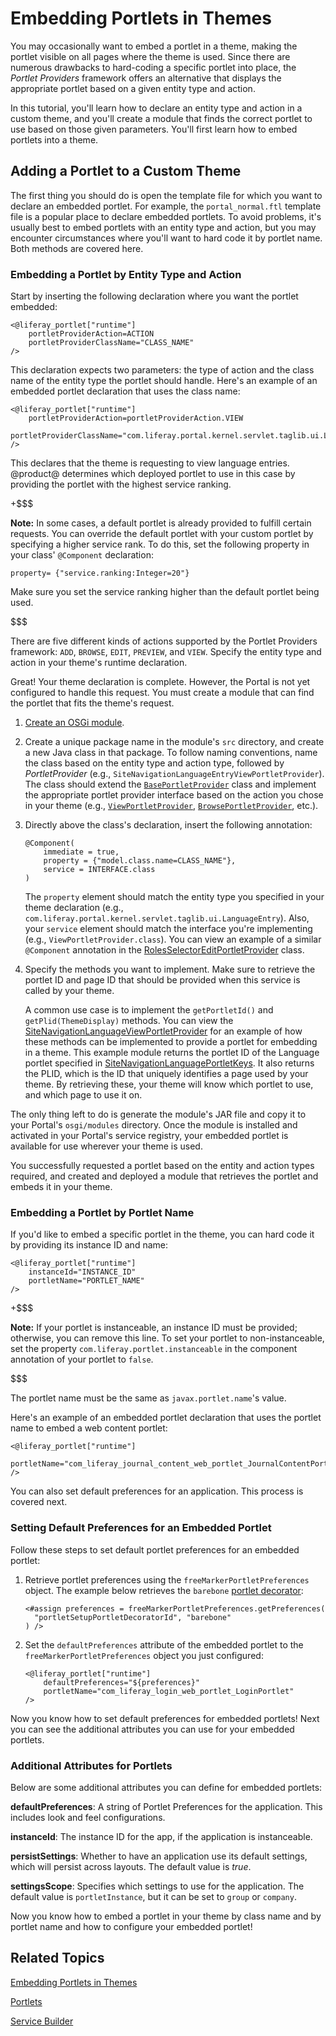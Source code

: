 # Embedding Portlets in Themes [](id=embedding-portlets-in-themes)

You may occasionally want to embed a portlet in a theme, making the portlet 
visible on all pages where the theme is used. Since there are numerous drawbacks 
to hard-coding a specific portlet into place, the *Portlet Providers* framework 
offers an alternative that displays the appropriate portlet based on a given 
entity type and action. 

In this tutorial, you'll learn how to declare an entity type and action in a 
custom theme, and you'll create a module that finds the correct portlet to use 
based on those given parameters. You'll first learn how to embed portlets into a 
theme. 

## Adding a Portlet to a Custom Theme [](id=adding-a-portlet-to-a-custom-theme)

The first thing you should do is open the template file for which you want to 
declare an embedded portlet. For example, the `portal_normal.ftl` template file 
is a popular place to declare embedded portlets. To avoid problems, it's usually 
best to embed portlets with an entity type and action, but you may encounter 
circumstances where you'll want to hard code it by portlet name. Both methods 
are covered here. 

### Embedding a Portlet by Entity Type and Action[](id=embedding-a-portlet-by-class-name)

Start by inserting the following declaration where you want the portlet 
embedded:

    <@liferay_portlet["runtime"]
        portletProviderAction=ACTION
        portletProviderClassName="CLASS_NAME"
    />

This declaration expects two parameters: the type of action and the class name 
of the entity type the portlet should handle. Here's an example of an embedded 
portlet declaration that uses the class name: 

    <@liferay_portlet["runtime"]
        portletProviderAction=portletProviderAction.VIEW
        portletProviderClassName="com.liferay.portal.kernel.servlet.taglib.ui.LanguageEntry"
    />

This declares that the theme is requesting to view language entries. @product@ 
determines which deployed portlet to use in this case by providing the portlet 
with the highest service ranking. 

+$$$

**Note:** In some cases, a default portlet is already provided to fulfill
certain requests. You can override the default portlet with your custom
portlet by specifying a higher service rank. To do this, set the following
property in your class' `@Component` declaration:

    property= {"service.ranking:Integer=20"}

Make sure you set the service ranking higher than the default portlet being 
used. 

$$$

There are five different kinds of actions supported by the Portlet Providers 
framework: `ADD`, `BROWSE`, `EDIT`, `PREVIEW`, and `VIEW`. Specify the entity 
type and action in your theme's runtime declaration. 

Great! Your theme declaration is complete. However, the Portal is not yet 
configured to handle this request. You must create a module that can 
find the portlet that fits the theme's request. 

1.  [Create an OSGi module](/develop/tutorials/-/knowledge_base/7-1/starting-module-development#creating-a-module). 

2.  Create a unique package name in the module's `src` directory, and create a 
    new Java class in that package. To follow naming conventions, name the class 
    based on the entity type and action type, followed by *PortletProvider* 
    (e.g., `SiteNavigationLanguageEntryViewPortletProvider`). The class should 
    extend the 
    [`BasePortletProvider`](@platform-ref@/7.1/javadocs/portal-kernel/com/liferay/portal/kernel/portlet/BasePortletProvider.html) 
    class and implement the appropriate portlet provider interface based on the 
    action you chose in your theme (e.g., 
    [`ViewPortletProvider`](@platform-ref@/7.1/javadocs/portal-kernel/com/liferay/portal/kernel/portlet/ViewPortletProvider.html), 
    [`BrowsePortletProvider`](@platform-ref@/7.1/javadocs/portal-kernel/com/liferay/portal/kernel/portlet/BrowsePortletProvider.html), 
    etc.). 

3.  Directly above the class's declaration, insert the following annotation:

        @Component(
            immediate = true,
            property = {"model.class.name=CLASS_NAME"},
            service = INTERFACE.class
        )

    The `property` element should match the entity type you specified in your 
    theme declaration (e.g., 
    `com.liferay.portal.kernel.servlet.taglib.ui.LanguageEntry`). Also, your 
    `service` element should match the interface you're implementing (e.g., 
    `ViewPortletProvider.class`). You can view an example of a similar 
    `@Component` annotation in the 
    [RolesSelectorEditPortletProvider](https://github.com/liferay/liferay-portal/blob/7.1.x/modules/apps/roles/roles-selector-web/src/main/java/com/liferay/roles/selector/web/internal/portlet/RolesSelectorEditPortletProvider.java) 
    class. 

4.  Specify the methods you want to implement. Make sure to retrieve the portlet 
    ID and page ID that should be provided when this service is called by your 
    theme. 

    A common use case is to implement the `getPortletId()` and 
    `getPlid(ThemeDisplay)` methods. You can view the 
    [SiteNavigationLanguageViewPortletProvider](https://github.com/liferay/liferay-portal/blob/7.1.x/modules/apps/site-navigation/site-navigation-language-web/src/main/java/com/liferay/site/navigation/language/web/internal/portlet/SiteNavigationLanguageViewPortletProvider.java) 
    for an example of how these methods can be implemented to provide a portlet 
    for embedding in a theme. This example module returns the portlet ID of the 
    Language portlet specified in 
    [SiteNavigationLanguagePortletKeys](https://github.com/liferay/liferay-portal/blob/7.1.x/modules/apps/site-navigation/site-navigation-language-api/src/main/java/com/liferay/site/navigation/language/constants/SiteNavigationLanguagePortletKeys.java). 
    It also returns the PLID, which is the ID that uniquely 
    identifies a page used by your theme. By retrieving these, your theme will 
    know which portlet to use, and which page to use it on. 

The only thing left to do is generate the module's JAR file and copy it to your 
Portal's `osgi/modules` directory. Once the module is installed and activated in 
your Portal's service registry, your embedded portlet is available for 
use wherever your theme is used. 

You successfully requested a portlet based on the entity and action types 
required, and created and deployed a module that retrieves the portlet and 
embeds it in your theme. 

### Embedding a Portlet by Portlet Name [](id=embedding-a-portlet-by-portlet-name)

If you'd like to embed a specific portlet in the theme, you can hard code it by 
providing its instance ID and name:

    <@liferay_portlet["runtime"]
        instanceId="INSTANCE_ID"
        portletName="PORTLET_NAME"
    />

+$$$

**Note:** If your portlet is instanceable, an instance ID must be provided; 
otherwise, you can remove this line. To set your portlet to non-instanceable, 
set the property `com.liferay.portlet.instanceable` in the component annotation 
of your portlet to `false`. 

$$$

The portlet name must be the same as `javax.portlet.name`'s value. 
 
Here's an example of an embedded portlet declaration that uses the portlet name 
to embed a web content portlet:

    <@liferay_portlet["runtime"]
        portletName="com_liferay_journal_content_web_portlet_JournalContentPortlet"
    />

You can also set default preferences for an application. This process is covered 
next. 

### Setting Default Preferences for an Embedded Portlet [](id=setting-default-preferences-for-an-embedded-portlet)

Follow these steps to set default portlet preferences for an embedded portlet:

1.  Retrieve portlet preferences using the `freeMarkerPortletPreferences` 
    object. The example below retrieves the `barebone` 
    [portlet decorator](/develop/tutorials/-/knowledge_base/7-1/creating-configurable-styles-for-portlet-wrappers):

        <#assign preferences = freeMarkerPortletPreferences.getPreferences(
          "portletSetupPortletDecoratorId", "barebone"
        ) />
 
2.  Set the `defaultPreferences` attribute of the embedded portlet to the 
    `freeMarkerPortletPreferences` object you just configured:

        <@liferay_portlet["runtime"]
            defaultPreferences="${preferences}"
            portletName="com_liferay_login_web_portlet_LoginPortlet"
        />

Now you know how to set default preferences for embedded portlets! Next you can 
see the additional attributes you can use for your embedded portlets. 
 
### Additional Attributes for Portlets [](id=additional-attributes-for-portlets)

Below are some additional attributes you can define for embedded portlets:

**defaultPreferences**: A string of Portlet Preferences for the application. 
This includes look and feel configurations.

**instanceId**: The instance ID for the app, if the application is instanceable.

**persistSettings**: Whether to have an application use its default settings, 
which will persist across layouts. The default value is *true*.

**settingsScope**: Specifies which settings to use for the application. The 
default value is `portletInstance`, but it can be set to `group` or `company`.

Now you know how to embed a portlet in your theme by class name and by portlet 
name and how to configure your embedded portlet! 

## Related Topics [](id=related-topics)

[Embedding Portlets in Themes](/develop/tutorials/-/knowledge_base/7-1/embedding-portlets-in-themes)

[Portlets](/develop/tutorials/-/knowledge_base/7-1/portlets)

[Service Builder](/develop/tutorials/-/knowledge_base/7-1/service-builder)

